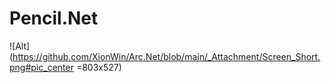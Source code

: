 # Pencil.Net

![Alt](https://github.com/XionWin/Arc.Net/blob/main/_Attachment/Screen_Short.png#pic_center =803x527)